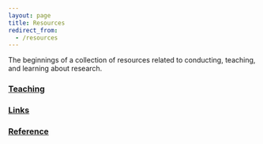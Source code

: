 ```yaml
---
layout: page
title: Resources
redirect_from:
  - /resources
---
```


The beginnings of a collection of resources related to conducting, teaching, and learning about research.

### [Teaching](/resources/teaching/)

### [Links](/resources/links/)


### [Reference](/resources/reference/)






